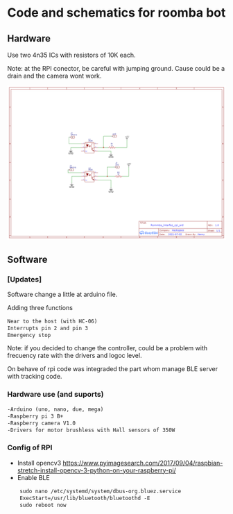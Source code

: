 # Code and schematics for roomba bot

## Hardware

Use two 4n35 ICs with resistors of 10K each.

Note:  at the RPI conector, be careful with jumping ground. Cause could be a drain and the camera wont work.

![schematic](hardware/interfaz.png)

## Software

### [Updates]

Software change a little at arduino file. 

Adding three functions 

    Near to the host (with HC-06)
    Interrupts pin 2 and pin 3
    Emergency stop

Note: if you decided to change the controller, could be a problem with frecuency rate with the drivers and logoc level.

On behave of rpi code was integraded the part whom manage BLE server with tracking code.

### Hardware use (and suports)

    -Arduino (uno, nano, due, mega)
    -Raspberry pi 3 B+
    -Raspberry camera V1.0
    -Drivers for motor brushless with Hall sensors of 350W 

### Config of RPI

- Install opencv3
https://www.pyimagesearch.com/2017/09/04/raspbian-stretch-install-opencv-3-python-on-your-raspberry-pi/ 
- Enable BLE

```
    sudo nano /etc/systemd/system/dbus-org.bluez.service
    ExecStart=/usr/lib/bluetooth/bluetoothd -E
    sudo reboot now
```